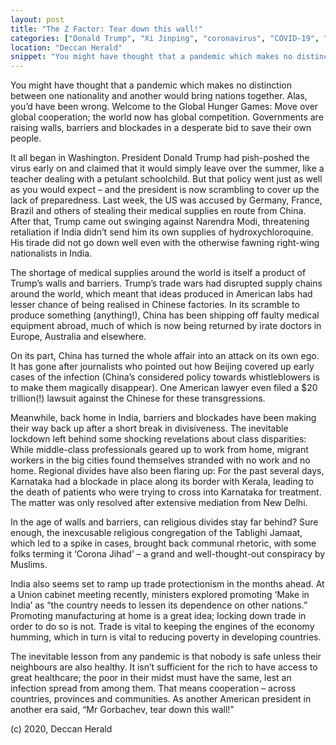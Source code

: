 ```yaml
---
layout: post
title: "The Z Factor: Tear down this wall!"
categories: ["Donald Trump", "Xi Jinping", "coronavirus", "COVID-19", "The Z Factor"]
location: "Deccan Herald"
snippet: "You might have thought that a pandemic which makes no distinction between one nationality and another would bring nations together. Alas, you’d have been wrong. Welcome to the Global Hunger Games: Move over global cooperation; the world now has global competition. Governments are raising walls, barriers and blockades in a desperate bid to save their own people. But the inevitable lesson from any pandemic is that nobody is safe unless their neighbours are also healthy. As another American president in another era said, “Mr Gorbachev, tear down this wall!” (Published in my Z Factor column in Deccan Herald)"
---
```


You might have thought that a pandemic which makes no distinction between one nationality and another would bring nations together. Alas, you’d have been wrong. Welcome to the Global Hunger Games: Move over global cooperation; the world now has global competition. Governments are raising walls, barriers and blockades in a desperate bid to save their own people.

It all began in Washington. President Donald Trump had pish-poshed the virus early on and claimed that it would simply leave over the summer, like a teacher dealing with a petulant schoolchild. But that policy went just as well as you would expect – and the president is now scrambling to cover up the lack of preparedness. Last week, the US was accused by Germany, France, Brazil and others of stealing their medical supplies en route from China. After that, Trump came out swinging against Narendra Modi, threatening retaliation if India didn’t send him its own supplies of hydroxychloroquine. His tirade did not go down well even with the otherwise fawning right-wing nationalists in India.

The shortage of medical supplies around the world is itself a product of Trump’s walls and barriers. Trump’s trade wars had disrupted supply chains around the world, which meant that ideas produced in American labs had lesser chance of being realised in Chinese factories. In its scramble to produce something (anything!), China has been shipping off faulty medical equipment abroad, much of which is now being returned by irate doctors in Europe, Australia and elsewhere.

On its part, China has turned the whole affair into an attack on its own ego. It has gone after journalists who pointed out how Beijing covered up early cases of the infection (China’s considered policy towards whistleblowers is to make them magically disappear). One American lawyer even filed a $20 trillion(!) lawsuit against the Chinese for these transgressions.

Meanwhile, back home in India, barriers and blockades have been making their way back up after a short break in divisiveness. The inevitable lockdown left behind some shocking revelations about class disparities: While middle-class professionals geared up to work from home, migrant workers in the big cities found themselves stranded with no work and no home. Regional divides have also been flaring up: For the past several days, Karnataka had a blockade in place along its border with Kerala, leading to the death of patients who were trying to cross into Karnataka for treatment. The matter was only resolved after extensive mediation from New Delhi.

In the age of walls and barriers, can religious divides stay far behind? Sure enough, the inexcusable religious congregation of the Tablighi Jamaat, which led to a spike in cases, brought back communal rhetoric, with some folks terming it ‘Corona Jihad’ – a grand and well-thought-out conspiracy by Muslims.

India also seems set to ramp up trade protectionism in the months ahead. At a Union cabinet meeting recently, ministers explored promoting ‘Make in India’ as “the country needs to lessen its dependence on other nations.” Promoting manufacturing at home is a great idea; locking down trade in order to do so is not. Trade is vital to keeping the engines of the economy humming, which in turn is vital to reducing poverty in developing countries.

The inevitable lesson from any pandemic is that nobody is safe unless their neighbours are also healthy. It isn’t sufficient for the rich to have access to great healthcare; the poor in their midst must have the same, lest an infection spread from among them. That means cooperation – across countries, provinces and communities. As another American president in another era said, “Mr Gorbachev, tear down this wall!”

(c) 2020, Deccan Herald
